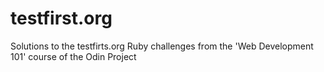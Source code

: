 testfirst.org
=============

Solutions to the testfirts.org Ruby challenges from the 'Web Development 101' course of the Odin Project
